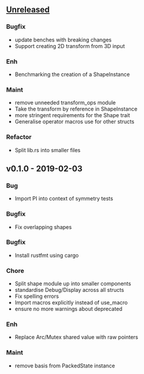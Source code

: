 <a name="unreleased"></a>
## [Unreleased]

### Bugfix
- update benches with breaking changes
- Support creating 2D transform from 3D input

### Enh
- Benchmarking the creation of a ShapeInstance

### Maint
- remove unneeded transform_ops module
- Take the transform by reference in ShapeInstance
- more stringent requirements for the Shape trait
- Generalise operator macros use for other structs

### Refactor
- Split lib.rs into smaller files


<a name="v0.1.0"></a>
## v0.1.0 - 2019-02-03
### Bug
- Import PI into context of symmetry tests

### Bugfix
- Fix overlapping shapes

### Bugfix
- Install rustfmt using cargo

### Chore
- Split shape module up into smaller components
- standardise Debug/Display across all structs
- Fix spelling errors
- Import macros explicitly instead of use_macro
- ensure no more warnings about deprecated

### Enh
- Replace Arc/Mutex shared value with raw pointers

### Maint
- remove basis from PackedState instance


[Unreleased]: https://github.com/malramsay64/packing/compare/v0.1.0...HEAD
